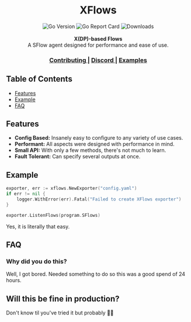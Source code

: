 <h1 align="center">XFlows</h1>

<div align="center">
    <img src="https://img.shields.io/github/go-mod/go-version/properprot/xflows?style=flat-square" alt="Go Version" />
    <img src="https://goreportcard.com/badge/github.com/properprot/xflows?style=flat-square" alt="Go Report Card" />
    <img src="https://img.shields.io/github/downloads/properprot/xflows/total?style=flat-square" alt="Downloads" />
</div>
<br>
<div align="center"><strong>X(DP)-based Flows</strong></div>
<div align="center">A SFlow agent designed for performance and ease of use.</div>

<div align="center">
    <h3>
        <a href="https://github.com/properprot/xflows/tree/main/.github/CONTRIBUTING.md">
            Contributing
        </a>
        <span> | </span>
        <a href="https://discord.gg/KFZ7ETWnAs">
            Discord
        </a>
        <span> | </span>
        <a href="https://github.com/properprot/xflows/tree/main/examples">
            Examples
        </a>
</div>

## Table of Contents
- [Features](#features)
- [Example](#example)
- [FAQ](#faq)

## Features
- __Config Based:__ Insanely easy to configure to any variety of use cases.
- __Performant:__ All aspects were designed with performance in mind.
- __Small API:__ With only a few methods, there's not much to learn.
- __Fault Tolerant:__ Can specify several outputs at once.

## Example
```go
exporter, err := xflows.NewExporter("config.yaml")
if err != nil {
    logger.WithError(err).Fatal("Failed to create XFlows exporter")
}

exporter.ListenFlows(program.SFlows)
```
Yes, it is literally that easy.

## FAQ
### Why did you do this?
Well, I got bored. Needed something to do so this was a good spend of 24 hours.

## Will this be fine in production?
Don't know til you've tried it but probably 🤷‍♂️
